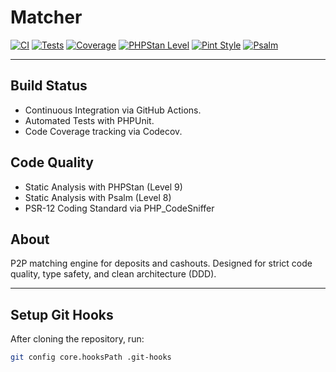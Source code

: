 # Matcher

[![CI](https://github.com/haspadar/matcher/actions/workflows/ci.yml/badge.svg)](https://github.com/haspadar/matcher/actions/workflows/ci.yml)
[![Tests](https://img.shields.io/badge/Tests-Passing-brightgreen)](https://github.com/haspadar/matcher/actions/workflows/ci.yml)
[![Coverage](https://codecov.io/gh/haspadar/matcher/branch/main/graph/badge.svg)](https://codecov.io/gh/haspadar/matcher)
[![PHPStan Level](https://img.shields.io/badge/PHPStan-Level%209-brightgreen)](https://phpstan.org/)
[![Pint Style](https://img.shields.io/badge/Code%20Style-PSR--12-blue)](https://github.com/laravel/pint)
[![Psalm](https://img.shields.io/badge/psalm-level%208-brightgreen)](https://psalm.dev)

---

## Build Status

- Continuous Integration via GitHub Actions.
- Automated Tests with PHPUnit.
- Code Coverage tracking via Codecov.

## Code Quality

- Static Analysis with PHPStan (Level 9)
- Static Analysis with Psalm (Level 8)
- PSR-12 Coding Standard via PHP_CodeSniffer

## About

P2P matching engine for deposits and cashouts.
Designed for strict code quality, type safety, and clean architecture (DDD).

---

## Setup Git Hooks

After cloning the repository, run:

```bash
git config core.hooksPath .git-hooks